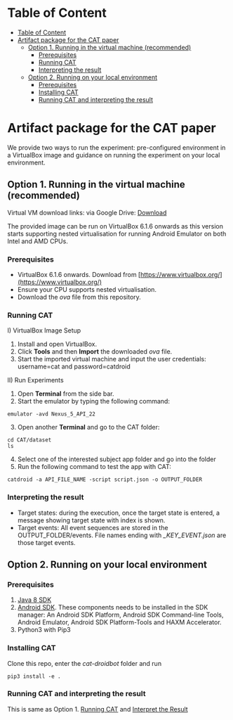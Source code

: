# Table of Content

- [Table of Content](#table-of-content)
- [Artifact package for the CAT paper](#artifact-package-for-the-cat-paper)
  - [Option 1. Running in the virtual machine (recommended)](#option-1-running-in-the-virtual-machine-recommended)
    - [Prerequisites](#prerequisites)
    - [Running CAT](#running-cat)
    - [Interpreting the result](#interpreting-the-result)
  - [Option 2. Running on your local environment](#option-2-running-on-your-local-environment)
    - [Prerequisites](#prerequisites-1)
    - [Installing CAT](#installing-cat)
    - [Running CAT and interpreting the result](#running-cat-and-interpreting-the-result)

# Artifact package for the CAT paper

We provide two ways to run the experiment: pre-configured environment in a VirtualBox image and guidance on running the experiment on your local environment.

## Option 1. Running in the virtual machine (recommended)

Virtual VM download links: via Google Drive: [Download](https://drive.google.com/file/d/14K7R1qwWSTJDzpj1NwRj1rMQGjwQ1a0T/view?usp=sharing)

The provided image can be run on VirtualBox 6.1.6 onwards as this version starts supporting nested virtualisation for running Android Emulator on both Intel and AMD CPUs.

### Prerequisites

- VirtualBox 6.1.6 onwards. Download from [https://www.virtualbox.org/](https://www.virtualbox.org/)
- Ensure your CPU supports nested virtualisation.
- Download the *ova* file from this repository.

### Running CAT

I) VirtualBox Image Setup
   1. Install and open VirtualBox.
   2. Click **Tools** and then **Import** the downloaded *ova* file.
   3. Start the imported virtual machine and input the user credentials: username=cat and password=catdroid


II) Run Experiments
   1. Open **Terminal** from the side bar.
   2. Start the emulator by typing the following command:

```
emulator -avd Nexus_5_API_22
```
   3. Open another **Terminal** and go to the CAT folder:

```
cd CAT/dataset
ls
```
   4. Select one of the interested subject app folder and go into the folder
   5. Run the following command to test the app with CAT:

```
catdroid -a API_FILE_NAME -script script.json -o OUTPUT_FOLDER
```

### Interpreting the result

   - Target states: during the execution, once the target state is entered, a message showing target state with index is shown.
   - Target events: All event sequences are stored in the OUTPUT_FOLDER/events. File names ending with *_KEY_EVENT.json* are those target events.

## Option 2. Running on your local environment

### Prerequisites

1. [Java 8 SDK](https://www.oracle.com/java/technologies/javase/javase-jdk8-downloads.html)
2. [Android SDK](https://developer.android.com/studio). These components needs to be installed in the SDK manager: An Android SDK Platform, Android SDK Command-line Tools, Android Emulator, Android SDK Platform-Tools and HAXM Accelerator.
3. Python3 with Pip3

### Installing CAT

Clone this repo, enter the *cat-droidbot* folder and run

```
pip3 install -e .
```

### Running CAT and interpreting the result

This is same as Option 1. [Running CAT](#running-cat) and [Interpret the Result](#interpret-the-result)